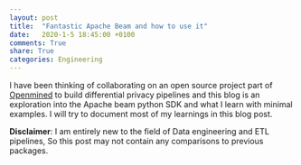 ```yaml
---
layout: post
title:  "Fantastic Apache Beam and how to use it"
date:   2020-1-5 18:45:00 +0100
comments: True
share: True
categories: Engineering
---
```


I have been thinking of collaborating on an open source project part of [Openmined](https://github.com/OpenMined) to build differential privacy pipelines and this blog is an exploration into the Apache beam python SDK and what I learn with minimal examples. I will try to document most of my learnings in this blog post. 

**Disclaimer**: I am entirely new to the field of Data engineering and ETL pipelines, So this post may not contain any comparisons to previous packages. 

